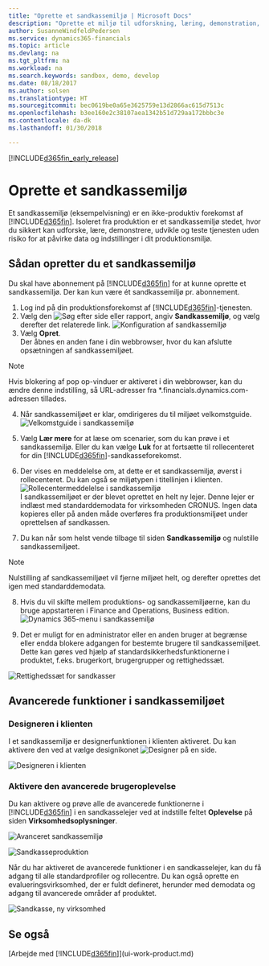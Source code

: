 ```yaml
---
title: "Oprette et sandkassemiljø | Microsoft Docs"
description: "Oprette et miljø til udforskning, læring, demonstration, udvikling og test."
author: SusanneWindfeldPedersen
ms.service: dynamics365-financials
ms.topic: article
ms.devlang: na
ms.tgt_pltfrm: na
ms.workload: na
ms.search.keywords: sandbox, demo, develop
ms.date: 08/18/2017
ms.author: solsen
ms.translationtype: HT
ms.sourcegitcommit: bec0619be0a65e3625759e13d2866ac615d7513c
ms.openlocfilehash: b3ee160e2c38107aea1342b51d729aa172bbbc3e
ms.contentlocale: da-dk
ms.lasthandoff: 01/30/2018

---
```

[!INCLUDE[d365fin_early_release](includes/d365fin_early_release.md.md)]

# <a name="create-a-sandbox-environment"></a>Oprette et sandkassemiljø
Et sandkassemiljø (eksempelvisning) er en ikke-produktiv forekomst af [!INCLUDE[d365fin](includes/d365fin_md.md)]. Isoleret fra produktion er et sandkassemiljø stedet, hvor du sikkert kan udforske, lære, demonstrere, udvikle og teste tjenesten uden risiko for at påvirke data og indstillinger i dit produktionsmiljø.

## <a name="to-create-a-sandbox-environment"></a>Sådan opretter du et sandkassemiljø
Du skal have abonnement på [!INCLUDE[d365fin](includes/d365fin_md.md)] for at kunne oprette et sandkassemiljø. Der kan kun være ét sandkassemiljø pr. abonnement.

1. Log ind på din produktionsforekomst af [!INCLUDE[d365fin](includes/d365fin_md.md)]-tjenesten.
2. Vælg den ![Søg efter side eller rapport](media/ui-search/search_small.png "Ikonet Søg efter side eller rapport"), angiv **Sandkassemiljø**, og vælg derefter det relaterede link.
![Konfiguration af sandkassemiljø](./media/across-sandbox/sandbox-environment-setup.png)
3. Vælg **Opret**.  
  Der åbnes en anden fane i din webbrowser, hvor du kan afslutte opsætningen af sandkassemiljøet.
> [!NOTE]  
>  Hvis blokering af pop op-vinduer er aktiveret i din webbrowser, kan du ændre denne indstilling, så URL-adresser fra *.financials.dynamics.com-adressen tillades.   

4. Når sandkassemiljøet er klar, omdirigeres du til miljøet velkomstguide.
![Velkomstguide i sandkassemiljø](./media/across-sandbox/sandbox-wizard.png)

5. Vælg **Lær mere** for at læse om scenarier, som du kan prøve i et sandkassemiljø. Eller du kan vælge **Luk** for at fortsætte til rollecenteret for din [!INCLUDE[d365fin](includes/d365fin_md.md)]-sandkasseforekomst.
6. Der vises en meddelelse om, at dette er et sandkassemiljø, øverst i rollecenteret. Du kan også se miljøtypen i titellinjen i klienten.
![Rollecentermeddelelse i sandkassemiljø](./media/across-sandbox/sandbox-rolecenter-notification.png)  
I sandkassemiljøet er der blevet oprettet en helt ny lejer. Denne lejer er indlæst med standarddemodata for virksomheden CRONUS. Ingen data kopieres eller på anden måde overføres fra produktionsmiljøet under oprettelsen af sandkassen.
7.  Du kan når som helst vende tilbage til siden **Sandkassemiljø** og nulstille sandkassemiljøet.
> [!NOTE]  
>  Nulstilling af sandkassemiljøet vil fjerne miljøet helt, og derefter oprettes det igen med standarddemodata.  

8.  Hvis du vil skifte mellem produktions- og sandkassemiljøerne, kan du bruge appstarteren i Finance and Operations, Business edition.
![Dynamics 365-menu i sandkassemiljø](./media/across-sandbox/sandbox-dynamics365-menu.png)

9.  Det er muligt for en administrator eller en anden bruger at begrænse eller endda blokere adgangen for bestemte brugere til sandkassemiljøet. Dette kan gøres ved hjælp af standardsikkerhedsfunktionerne i produktet, f.eks. brugerkort, brugergrupper og rettighedssæt.

![Rettighedssæt for sandkasser](./media/across-sandbox/sandbox-permission-sets.png)

## <a name="advanced-functionality-in-the-sandbox-environment"></a>Avancerede funktioner i sandkassemiljøet
### <a name="the-in-client-designer"></a>Designeren i klienten
I et sandkassemiljø er designerfunktionen i klienten aktiveret. Du kan aktivere den ved at vælge designikonet ![Designer](./media/across-sandbox/sandbox-inclient-design-icon.png) på en side.

![Designeren i klienten](./media/across-sandbox/sandbox-inclient-designer.png)

### <a name="enable-the-advanced-user-experience"></a>Aktivere den avancerede brugeroplevelse
Du kan aktivere og prøve alle de avancerede funktionerne i [!INCLUDE[d365fin](includes/d365fin_md.md)] i en sandkasselejer ved at indstille feltet **Oplevelse** på siden **Virksomhedsoplysninger**.

![Avanceret sandkassemiljø](./media/across-sandbox/sandbox-advanced.png)

![Sandkasseproduktion](./media/across-sandbox/sandbox-production.png)

Når du har aktiveret de avancerede funktioner i en sandkasselejer, kan du få adgang til alle standardprofiler og rollecentre. Du kan også oprette en evalueringsvirksomhed, der er fuldt defineret, herunder med demodata og adgang til avancerede områder af produktet.

![Sandkasse, ny virksomhed](./media/across-sandbox/sandbox-newcompany.png)


## <a name="see-also"></a>Se også
[Arbejde med [!INCLUDE[d365fin](includes/d365fin_md.md)]](ui-work-product.md)  

